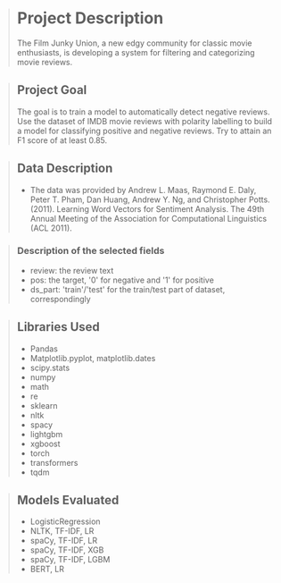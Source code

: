 > # Project Description
> The Film Junky Union, a new edgy community for classic movie enthusiasts, is developing a system for filtering and categorizing movie reviews. 

> ## Project Goal
> The goal is to train a model to automatically detect negative reviews. Use the dataset of IMDB movie reviews with polarity labelling to build a model for classifying positive and negative reviews. Try to attain an F1 score of at least 0.85.

> ## Data Description
> * The data was provided by Andrew L. Maas, Raymond E. Daly, Peter T. Pham, Dan Huang, Andrew Y. Ng, and Christopher Potts. (2011). Learning Word Vectors for Sentiment Analysis. The 49th Annual Meeting of the Association for Computational Linguistics (ACL 2011).

> ### Description of the selected fields
> * review: the review text
> * pos: the target, '0' for negative and '1' for positive
> * ds_part: 'train'/'test' for the train/test part of dataset, correspondingly

>##  Libraries Used
> * Pandas
> * Matplotlib.pyplot, matplotlib.dates
> * scipy.stats
> * numpy
> * math
> * re
> * sklearn
> * nltk
> * spacy
> * lightgbm
> * xgboost
> * torch
> * transformers
> * tqdm

>##  Models Evaluated
> * LogisticRegression
> * NLTK, TF-IDF, LR 
> * spaCy, TF-IDF, LR
> * spaCy, TF-IDF, XGB
> * spaCy, TF-IDF, LGBM
> * BERT, LR
